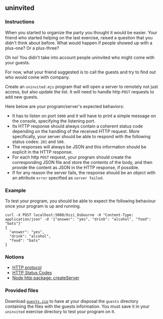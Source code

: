 ## uninvited

### Instructions

When you started to organize the party you thought it would be easier. Your friend who started helping on the last exercise, raised a question that you didn't think about before. What would happen if people showed up with a plus-one? Or a plus-three? 

Oh no! You didn't take into account people uninvited who might come with your guests.

For now, what your friend suggested is to call the guests and try to find out who would come with company.

Create an `uninvited.mjs` program that will open a server to remotely not just access, but also update the list. It will need to handle http `POST` requests to add new guests.

Here below are your program/server's expected behaviors:
- It has to listen on port `5000` and it will have to print a simple message on the console, specifying the listening port.
- Its HTTP response should always contain a coherent status code depending on the handling of the received HTTP request. More specifically, your server should be able to respond with the following status codes: `201` and `500`.
- The responses will always be JSON and this information should be explicit in the HTTP response.
- For each http `POST` request, your program should create the corresponding JSON file and store the contents of the body, and then provide the content as JSON in the HTTP response, if possible. 
- If for any reason the server fails, the response should be an object with an attribute `error` specified as `server failed`.

### Example

To test your program, you should be able to expect the following behaviour once your program is up and running.

```shell
curl -X POST localhost:5000/Ozzi_Osbourne -H "Content-Type: application/json" -d '{"answer": "yes", "drink": "alcohol", "food": "bats"}'
{
  "answer": "yes",
  "drink": "alcohol",
  "food": "bats"
}
```

### Notions

- [HTTP protocol](https://developer.mozilla.org/en-US/docs/Web/HTTP)
- [HTTP Status Codes](https://developer.mozilla.org/en-US/docs/Web/HTTP/Status)
- [Node http package: createServer](https://nodejs.org/en/knowledge/HTTP/servers/how-to-create-a-HTTP-server/)

### Provided files

Download [`guests.zip`](https://assets.01-edu.org/tell-me-how-many/guests.zip) to have at your disposal the `guests` directory containing the files with the guests information. You must save it in your `uninvited` exercise directory to test your program on it.
